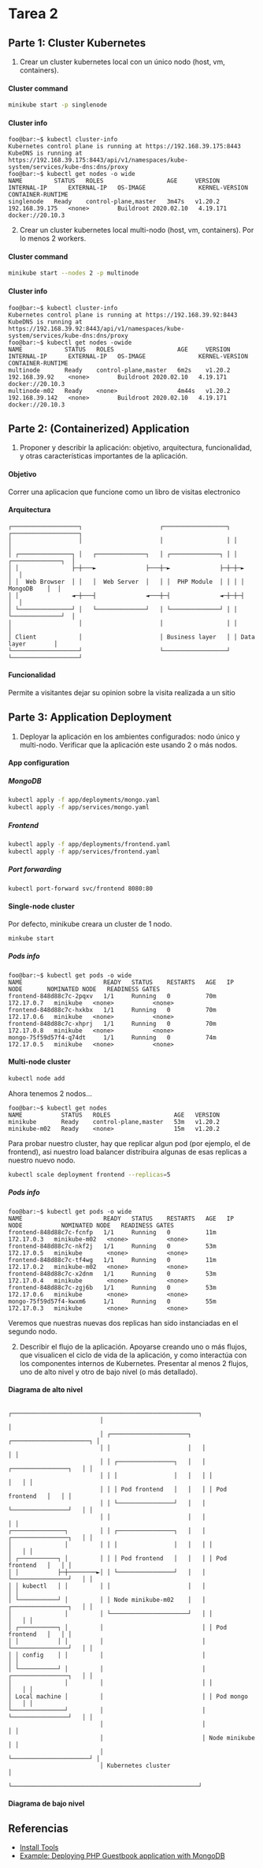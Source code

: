 # Tarea 2

## Parte 1: Cluster Kubernetes

1. Crear un cluster kubernetes local con un único nodo (host, vm, containers).

#### Cluster command

```bash
minikube start -p singlenode
```

#### Cluster info

```console
foo@bar:~$ kubectl cluster-info
Kubernetes control plane is running at https://192.168.39.175:8443
KubeDNS is running at https://192.168.39.175:8443/api/v1/namespaces/kube-system/services/kube-dns:dns/proxy
foo@bar:~$ kubectl get nodes -o wide
NAME         STATUS   ROLES                  AGE     VERSION   INTERNAL-IP      EXTERNAL-IP   OS-IMAGE               KERNEL-VERSION   CONTAINER-RUNTIME
singlenode   Ready    control-plane,master   3m47s   v1.20.2   192.168.39.175   <none>        Buildroot 2020.02.10   4.19.171         docker://20.10.3
```

2. Crear un cluster kubernetes local multi-nodo (host, vm, containers). Por lo menos 2 workers.

#### Cluster command

```bash
minikube start --nodes 2 -p multinode
```

#### Cluster info

```console
foo@bar:~$ kubectl cluster-info
Kubernetes control plane is running at https://192.168.39.92:8443
KubeDNS is running at https://192.168.39.92:8443/api/v1/namespaces/kube-system/services/kube-dns:dns/proxy
foo@bar:~$ kubectl get nodes -owide
NAME            STATUS   ROLES                  AGE     VERSION   INTERNAL-IP      EXTERNAL-IP   OS-IMAGE               KERNEL-VERSION   CONTAINER-RUNTIME
multinode       Ready    control-plane,master   6m2s    v1.20.2   192.168.39.92    <none>        Buildroot 2020.02.10   4.19.171         docker://20.10.3
multinode-m02   Ready    <none>                 4m44s   v1.20.2   192.168.39.142   <none>        Buildroot 2020.02.10   4.19.171         docker://20.10.3
```

## Parte 2: (Containerized) Application

1. Proponer y describir la aplicación: objetivo, arquitectura, funcionalidad, y otras características importantes de la aplicación.

#### Objetivo

Correr una aplicacion que funcione como un libro de visitas electronico

#### Arquitectura

```
┌───────────────────┐                      ┌──────────────────┐ ┌───────────────────┐
│                   │                      │                  │ │                   │
│ ┌───────────────┐ │   ┌──────────────┐   │ ┌──────────────┐ │ │ ┌──────────────┐  │
│ │               ├─┼───►              ├───┼─►              ├─┼─┼─►              │  │
│ │  Web Browser  │ │   │  Web Server  │   │ │  PHP Module  │ │ │ │   MongoDB    │  │
│ │               ◄─┼───┤              ◄───┼─┤              ◄─┼─┼─┤              │  │
│ └───────────────┘ │   └──────────────┘   │ └──────────────┘ │ │ └──────────────┘  │
│                   │                      │                  │ │                   │
│ Client            │                      │ Business layer   │ │ Data layer        │
└───────────────────┘                      └──────────────────┘ └───────────────────┘
```

#### Funcionalidad

Permite a visitantes dejar su opinion sobre la visita realizada a un sitio

## Parte 3: Application Deployment

1. Deployar la aplicación en los ambientes configurados: nodo único y multi-nodo. Verificar que la aplicación este usando 2 o más nodos.

#### App configuration

##### MongoDB

```bash
kubectl apply -f app/deployments/mongo.yaml
kubectl apply -f app/services/mongo.yaml
```

##### Frontend

```bash
kubectl apply -f app/deployments/frontend.yaml
kubectl apply -f app/services/frontend.yaml
```

##### Port forwarding

```bash
kubectl port-forward svc/frontend 8080:80
```

#### Single-node cluster

Por defecto, minikube creara un cluster de 1 nodo.

```bash
minkube start
```

##### Pods info

```console
foo@bar:~$ kubectl get pods -o wide
NAME                       READY   STATUS    RESTARTS   AGE   IP           NODE       NOMINATED NODE   READINESS GATES
frontend-848d88c7c-2pqxv   1/1     Running   0          70m   172.17.0.7   minikube   <none>           <none>
frontend-848d88c7c-hxkbx   1/1     Running   0          70m   172.17.0.6   minikube   <none>           <none>
frontend-848d88c7c-xhprj   1/1     Running   0          70m   172.17.0.8   minikube   <none>           <none>
mongo-75f59d57f4-q74dt     1/1     Running   0          74m   172.17.0.5   minikube   <none>           <none>
```

#### Multi-node cluster

```bash
kubectl node add
```

Ahora tenemos 2 nodos...

```console
foo@bar:~$ kubectl get nodes
NAME           STATUS   ROLES                  AGE   VERSION
minikube       Ready    control-plane,master   53m   v1.20.2
minikube-m02   Ready    <none>                 15m   v1.20.2
```

Para probar nuestro cluster, hay que replicar algun pod (por ejemplo, el de frontend), asi nuestro load balancer distribuira algunas de esas replicas a nuestro nuevo nodo.

```bash
kubectl scale deployment frontend --replicas=5
```

##### Pods info

```console
foo@bar:~$ kubectl get pods -o wide
NAME                       READY   STATUS    RESTARTS   AGE   IP           NODE           NOMINATED NODE   READINESS GATES
frontend-848d88c7c-fcnfp   1/1     Running   0          11m   172.17.0.3   minikube-m02   <none>           <none>
frontend-848d88c7c-nkf2j   1/1     Running   0          53m   172.17.0.5   minikube       <none>           <none>
frontend-848d88c7c-tf4wg   1/1     Running   0          11m   172.17.0.2   minikube-m02   <none>           <none>
frontend-848d88c7c-x2dnm   1/1     Running   0          53m   172.17.0.4   minikube       <none>           <none>
frontend-848d88c7c-zgj6b   1/1     Running   0          53m   172.17.0.6   minikube       <none>           <none>
mongo-75f59d57f4-kwxm6     1/1     Running   0          55m   172.17.0.3   minikube       <none>           <none>
```

Veremos que nuestras nuevas dos replicas han sido instanciadas en el segundo nodo.

2. Describir el flujo de la aplicación. Apoyarse creando uno o más flujos, que visualicen el ciclo de vida de la aplicación, y como interactúa con los componentes internos de Kubernetes. Presentar al menos 2 flujos, uno de alto nivel y otro de bajo nivel (o más detallado).

#### Diagrama de alto nivel

```
                          ┌─────────────────────────────────────────────────────┐
                          │                                                     │
                          │ ┌──────────────────────┐   ┌──────────────────────┐ │
                          │ │                      │   │                      │ │
                          │ │ ┌────────────────┐   │   │ ┌────────────────┐   │ │
                          │ │ │                │   │   │ │                │   │ │
                          │ │ │ Pod frontend   │   │   │ │ Pod frontend   │   │ │
                          │ │ └────────────────┘   │   │ └────────────────┘   │ │
                          │ │                      │   │                      │ │
┌───────────────┐         │ │ ┌────────────────┐   │   │ ┌────────────────┐   │ │
│               │         │ │ │                │   │   │ │                │   │ │
│ ┌───────────┐ │         │ │ │ Pod frontend   │   │   │ │ Pod frontend   │   │ │
│ │           ├─┼────────►│ │ └────────────────┘   │   │ └────────────────┘   │ │
│ │ kubectl   │ │         │ │                      │   │                      │ │
│ └───────────┘ │         │ │ Node minikube-m02    │   │ ┌────────────────┐   │ │
│               │         │ └──────────────────────┘   │ │                │   │ │
│ ┌───────────┐ │         │                            │ │ Pod frontend   │   │ │
│ │           │ │         │                            │ └────────────────┘   │ │
│ │ config    │ │         │                            │                      │ │
│ └───────────┘ │         │                            │ ┌────────────────┐   │ │
│               │         │                            │ │                │   │ │
│ Local machine │         │                            │ │ Pod mongo      │   │ │
└───────────────┘         │                            │ └────────────────┘   │ │
                          │                            │                      │ │
                          │                            │ Node minikube        │ │
                          │                            └──────────────────────┘ │
                          │ Kubernetes cluster                                  │
                          └─────────────────────────────────────────────────────┘
```

#### Diagrama de bajo nivel

## Referencias

- [Install Tools](https://kubernetes.io/docs/tasks/tools/)
- [Example: Deploying PHP Guestbook application with MongoDB](https://kubernetes.io/docs/tutorials/stateless-application/guestbook/)
